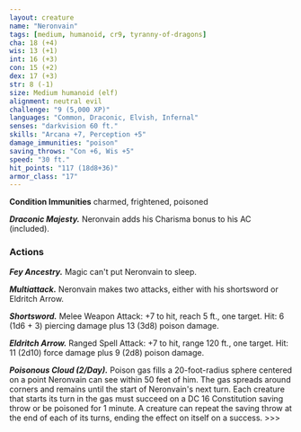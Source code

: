 ```yaml
---
layout: creature
name: "Neronvain"
tags: [medium, humanoid, cr9, tyranny-of-dragons]
cha: 18 (+4)
wis: 13 (+1)
int: 16 (+3)
con: 15 (+2)
dex: 17 (+3)
str: 8 (-1)
size: Medium humanoid (elf)
alignment: neutral evil
challenge: "9 (5,000 XP)"
languages: "Common, Draconic, Elvish, Infernal"
senses: "darkvision 60 ft."
skills: "Arcana +7, Perception +5"
damage_immunities: "poison"
saving_throws: "Con +6, Wis +5"
speed: "30 ft."
hit_points: "117 (18d8+36)"
armor_class: "17"
---
```


**Condition Immunities** charmed, frightened, poisoned

***Draconic Majesty.*** Neronvain adds his Charisma bonus to his AC (included).

### Actions

***Fey Ancestry.*** Magic can't put Neronvain to sleep.

***Multiattack.*** Neronvain makes two attacks, either with his shortsword or Eldritch Arrow.

***Shortsword.*** Melee Weapon Attack: +7 to hit, reach 5 ft., one target. Hit: 6 (1d6 + 3) piercing damage plus 13 (3d8) poison damage.

***Eldritch Arrow.*** Ranged Spell Attack: +7 to hit, range 120 ft., one target. Hit: 11 (2d10) force damage plus 9 (2d8) poison damage.

***Poisonous Cloud (2/Day).*** Poison gas fills a 20-foot-radius sphere centered on a point Neronvain can see within 50 feet of him. The gas spreads around corners and remains until the start of Neronvain's next turn. Each creature that starts its turn in the gas must succeed on a DC 16 Constitution saving throw or be poisoned for 1 minute. A creature can repeat the saving throw at the end of each of its turns, ending the effect on itself on a success. >>>